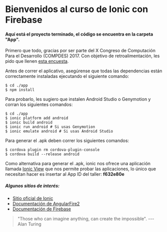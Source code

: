 # Bienvenidos al curso de Ionic con Firebase

#### Aquí está el proyecto terminado, el código se encuentra en la carpeta "App".

Primero que todo, gracias por ser parte del X Congreso de Computación Para el Desarrollo (COMPDES) 2017. Con objetivo de retroalimentación, les pido que llenen [esta encuesta](https://goo.gl/forms/uPAYYuI1Q4Pz9ELg2).

Antes de correr el aplicativo, asegúrense que todas las dependencias están correctamente instaladas ejecutando el siguiente comando:

```shell
$ cd ./app
$ npm install
```

Para probarlo, les sugiero que instalen Android Studio o Genymotion y corran los siguientes comandos:

```shell
$ cd ./app
$ ionic platform add android
$ ionic build android
$ ionic run android # Si usas Genymotion
$ ionic emulate android # Si usas Android Studio
```

Para generar el .apk deben correr los siguientes comandos:

```shell
$ cordova plugin rm cordova-plugin-console
$ cordova build --release android
```

Como alternativa para generar el .apk, ionic nos ofrece una aplicación llamada [Ionic View](http://view.ionic.io/?_ga=1.155478332.644755356.1482915484) que nos permite probar las aplicaciones, lo único que necesitan hacer es insertar al App ID del taller: __f632e80e__

##### Algunos sitios de interés:
* [Sitio oficial de Ionic](http://ionicframework.com/)
* [Documentación de AngularFire2](https://github.com/angular/angularfire2)
* [Documentación de Firebase](https://firebase.google.com/docs/)

> "Those who can imagine anything, can create the impossible".
--- Alan Turing